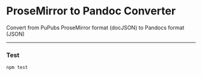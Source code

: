 # ProseMirror to Pandoc Converter

Convert from PuPubs ProseMirror format (docJSON) to Pandocs format (JSON)

---

### Test

`npm test`


